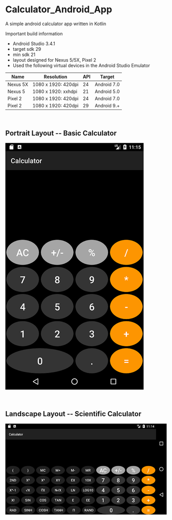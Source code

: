 # Calculator_Android_App
A simple android calculator app written in Kotlin

Important build information
* Android Studio 3.4.1
* target sdk 29
* min sdk 21
* layout designed for Nexus 5/5X, Pixel 2
* Used the following virtual devices in the Android Studio Emulator

Name | Resolution | API | Target
-----|------------|-----|-------
Nexus 5X | 1080 x 1920: 420dpi | 24 | Android 7.0
Nexus 5 | 1080 x 1920: xxhdpi | 21 | Android 5.0
Pixel 2 | 1080 x 1920: 420dpi | 24 | Android 7.0
Pixel 2 | 1080 x 1920: 420dpi | 29 | Android 9.+

<br>

## Portrait Layout -- Basic Calculator
![Simple Calculator Portrait Layout](./images/basic_calculator_layout.png)

<br>

## Landscape Layout -- Scientific Calculator
![Scientific Calculator Landscape Layout](./images/scientific_calculator_layout.png)
